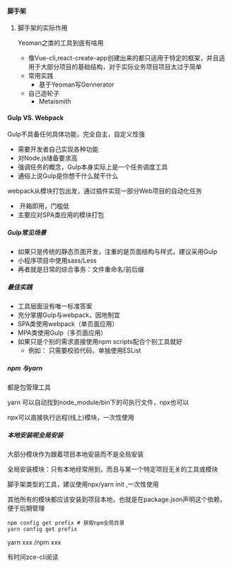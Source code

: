 #### 脚手架

1. 脚手架的实际作用

   Yeoman之类的工具到底有啥用

   - 像Vue-cli,react-create-app创建出来的都只适用于特定的框架，并且适用于大部分项目的基础结构，对于实际业务项目项目太过于简单
   - 常用实践
     - 基于Yeoman写Gennerator
   - 自己造轮子
     - Metaismith

#### 

#### Gulp VS. Webpack

Gulp不具备任何具体功能，完全自主，自定义性强

- 需要开发者自己实现各种功能
- 对Node.js储备要求高
- 强调任务的概念，Gulp本身实际上是一个任务调度工具
- 通俗上说Gulp是你想干什么就干什么



webpack从模块打包出发，通过插件实现一部分Web项目的自动化任务

- ​	开箱即用，门槛低
- 主要应对SPA类应用的模块打包



##### Gulp常见场景

- 如果只是传统的静态页面开发，注重的是页面结构与样式，建议采用Gulp
- 小程序项目中使用sass/Less
- 再者就是日常的综合事务：文件重命名/前后缀



##### 最佳实践

- 工具层面没有唯一标准答案
- 充分掌握Gulp与webpack，因地制宜
- SPA类使用webpack（单页面应用）
- MPA类使用Gulp（多页面应用）
- 如果只是个别的需求直接使用npm scripts配合个别工具就好
  - 例如： 只需要校验代码，单独使用ESList



##### npm 与yarn

都是包管理工具 

yarn 可以自动找到node_module/bin下的可执行文件，npx也可以

npx可以直接执行远程(线上)模块，一次性使用



##### 本地安装呢全局安装

大部分模块作为跟着项目本地安装而不是全局安装

全局安装模块：只有本地经常用到，而且与某一个特定项目无关的工具或模块

脚手架类型的工具，建议使用npx/yarn init ,一次性使用

其他所有的模块都应该安装到项目本地，也就是在package.json声明这个依赖，便于后期管理

```
npm config get prefix # 获取npm全局目录
yarn config get prefix
```



yarn xxx /npm xxx

有时间zce-cli阅读

 







